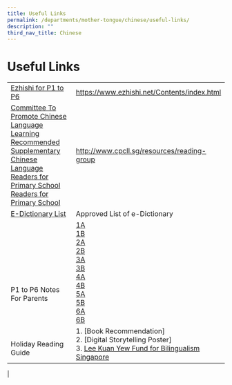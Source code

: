 ```yaml
---
title: Useful Links
permalink: /departments/mother-tongue/chinese/useful-links/
description: ""
third_nav_title: Chinese
---
```

Useful Links
============

|  |  |
|---|---|
| [Ezhishi for P1 to P6](https://www.ezhishi.net/Contents/index.html) | https://www.ezhishi.net/Contents/index.html |
| [Committee To Promote Chinese Language Learning Recommended Supplementary Chinese Language Readers for Primary School Readers for Primary School](http://www.cpcll.sg/resources/reading-group) | http://www.cpcll.sg/resources/reading-group |
| [E-Dictionary List](/files/edict.pdf) | Approved List of e-Dictionary |
| <br><br><br><br><br>P1 to P6 Notes For Parents | [1A](/files/chinese1.pdf)<br>[1B](/files/chinese2.pdf)<br>[2A](/files/chinese3.pdf)<br>[2B](/files/chinese4.pdf)<br>[3A](/files/chinese5.pdf)<br>[3B](/files/chinese6.pdf)<br>[4A](/files/chinese7.pdf)<br>[4B](/files/chinese8.pdf)<br>[5A](/files/chinese9.pdf)<br>[5B](/files/chinese10.pdf)<br>[6A](/files/chinese11.pdf)<br>[6B](/files/chinese12.pdf) |
| <br>Holiday Reading Guide | 1.  [Book Recommendation]<br>2.  [Digital Storytelling Poster]<br>3.  [Lee Kuan Yew Fund for Bilingualism Singapore](https://go.gov.sg/38c0nd) |
|